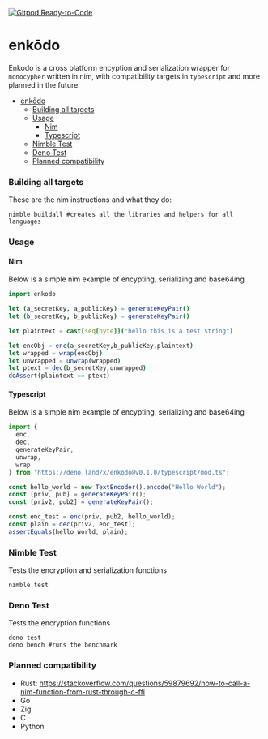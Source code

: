 [![Gitpod Ready-to-Code](https://img.shields.io/badge/Gitpod-Ready--to--Code-blue?logo=gitpod)](https://gitpod.io/#https://github.com/hortinstein/enkodo/) 
# enkōdo

Enkodo is a cross platform encyption and serialization wrapper for ```monocypher``` written in nim, with compatibility targets in ```typescript``` and more planned in the future.   

- [enkōdo](#enkōdo)
    - [Building all targets](#building-all-targets)
    - [Usage](#usage)
      - [Nim](#nim)
      - [Typescript](#typescript)
    - [Nimble Test](#nimble-test)
    - [Deno Test](#deno-test)
    - [Planned compatibility](#planned-compatibility)


### Building all targets
These are the nim instructions and what they do:
```
nimble buildall #creates all the libraries and helpers for all languages 
```

### Usage

#### Nim

Below is a simple nim example of encypting, serializing and base64ing

``` nim
import enkodo

let (a_secretKey, a_publicKey) = generateKeyPair()
let (b_secretKey, b_publicKey) = generateKeyPair()

let plaintext = cast[seq[byte]]("hello this is a test string")

let encObj = enc(a_secretKey,b_publicKey,plaintext)
let wrapped = wrap(encObj)
let unwrapped = unwrap(wrapped)
let ptext = dec(b_secretKey,unwrapped)
doAssert(plaintext == ptext)
```

#### Typescript

Below is a simple nim example of encypting, serializing and base64ing

``` typescript
import {
  enc,
  dec,
  generateKeyPair,
  unwrap,
  wrap
} from "https://deno.land/x/enkodo@v0.1.0/typescript/mod.ts";

const hello_world = new TextEncoder().encode("Hello World");
const [priv, pub] = generateKeyPair();
const [priv2, pub2] = generateKeyPair();

const enc_test = enc(priv, pub2, hello_world);
const plain = dec(priv2, enc_test);
assertEquals(hello_world, plain);
```

### Nimble Test
Tests the encryption and serialization functions
```
nimble test 
```

### Deno Test
Tests the encryption functions
```
deno test 
deno bench #runs the benchmark
```

### Planned compatibility
- Rust: https://stackoverflow.com/questions/59879692/how-to-call-a-nim-function-from-rust-through-c-ffi
- Go
- Zig
- C
- Python
